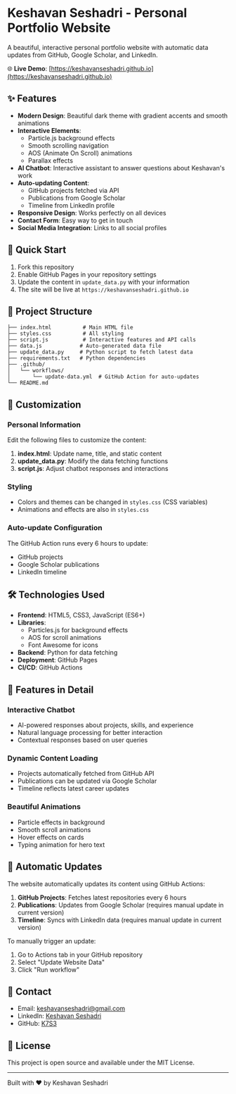 # Keshavan Seshadri - Personal Portfolio Website

A beautiful, interactive personal portfolio website with automatic data updates from GitHub, Google Scholar, and LinkedIn.

🌐 **Live Demo**: [https://keshavanseshadri.github.io](https://keshavanseshadri.github.io)

## ✨ Features

- **Modern Design**: Beautiful dark theme with gradient accents and smooth animations
- **Interactive Elements**: 
  - Particle.js background effects
  - Smooth scrolling navigation
  - AOS (Animate On Scroll) animations
  - Parallax effects
- **AI Chatbot**: Interactive assistant to answer questions about Keshavan's work
- **Auto-updating Content**:
  - GitHub projects fetched via API
  - Publications from Google Scholar
  - Timeline from LinkedIn profile
- **Responsive Design**: Works perfectly on all devices
- **Contact Form**: Easy way to get in touch
- **Social Media Integration**: Links to all social profiles

## 🚀 Quick Start

1. Fork this repository
2. Enable GitHub Pages in your repository settings
3. Update the content in `update_data.py` with your information
4. The site will be live at `https://keshavanseshadri.github.io`

## 📁 Project Structure

```
├── index.html          # Main HTML file
├── styles.css          # All styling
├── script.js           # Interactive features and API calls
├── data.js            # Auto-generated data file
├── update_data.py     # Python script to fetch latest data
├── requirements.txt   # Python dependencies
├── .github/
│   └── workflows/
│       └── update-data.yml  # GitHub Action for auto-updates
└── README.md
```

## 🔧 Customization

### Personal Information
Edit the following files to customize the content:

1. **index.html**: Update name, title, and static content
2. **update_data.py**: Modify the data fetching functions
3. **script.js**: Adjust chatbot responses and interactions

### Styling
- Colors and themes can be changed in `styles.css` (CSS variables)
- Animations and effects are also in `styles.css`

### Auto-update Configuration
The GitHub Action runs every 6 hours to update:
- GitHub projects
- Google Scholar publications  
- LinkedIn timeline

## 🛠️ Technologies Used

- **Frontend**: HTML5, CSS3, JavaScript (ES6+)
- **Libraries**: 
  - Particles.js for background effects
  - AOS for scroll animations
  - Font Awesome for icons
- **Backend**: Python for data fetching
- **Deployment**: GitHub Pages
- **CI/CD**: GitHub Actions

## 📱 Features in Detail

### Interactive Chatbot
- AI-powered responses about projects, skills, and experience
- Natural language processing for better interaction
- Contextual responses based on user queries

### Dynamic Content Loading
- Projects automatically fetched from GitHub API
- Publications can be updated via Google Scholar
- Timeline reflects latest career updates

### Beautiful Animations
- Particle effects in background
- Smooth scroll animations
- Hover effects on cards
- Typing animation for hero text

## 🔄 Automatic Updates

The website automatically updates its content using GitHub Actions:

1. **GitHub Projects**: Fetches latest repositories every 6 hours
2. **Publications**: Updates from Google Scholar (requires manual update in current version)
3. **Timeline**: Syncs with LinkedIn data (requires manual update in current version)

To manually trigger an update:
1. Go to Actions tab in your GitHub repository
2. Select "Update Website Data"
3. Click "Run workflow"

## 📧 Contact

- Email: keshavanseshadri@gmail.com
- LinkedIn: [Keshavan Seshadri](https://www.linkedin.com/in/keshavan-seshadri/)
- GitHub: [K7S3](https://github.com/K7S3)

## 📄 License

This project is open source and available under the MIT License.

---

Built with ❤️ by Keshavan Seshadri
